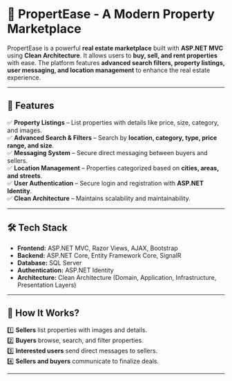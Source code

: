 # 🏡 PropertEase - A Modern Property Marketplace

PropertEase is a powerful **real estate marketplace** built with **ASP.NET MVC** using **Clean Architecture**. It allows users to **buy, sell, and rent properties** with ease. The platform features **advanced search filters, property listings, user messaging, and location management** to enhance the real estate experience.

---

## 🚀 Features
✅ **Property Listings** – List properties with details like price, size, category, and images.  
✅ **Advanced Search & Filters** – Search by **location, category, type, price range, and size**.  
✅ **Messaging System** – Secure direct messaging between buyers and sellers.  
✅ **Location Management** – Properties categorized based on **cities, areas, and streets**.  
✅ **User Authentication** – Secure login and registration with **ASP.NET Identity**.  
✅ **Clean Architecture** – Maintains scalability and maintainability.  

---

## 🛠️ Tech Stack
- **Frontend:** ASP.NET MVC, Razor Views, AJAX, Bootstrap  
- **Backend:** ASP.NET Core, Entity Framework Core, SignalR
- **Database:** SQL Server  
- **Authentication:** ASP.NET Identity  
- **Architecture:** Clean Architecture (Domain, Application, Infrastructure, Presentation Layers)  

---

## 🎯 How It Works?
1️⃣ **Sellers** list properties with images and details.  
2️⃣ **Buyers** browse, search, and filter properties.  
3️⃣ **Interested users** send direct messages to sellers.  
4️⃣ **Sellers and buyers** communicate to finalize deals.  

---
